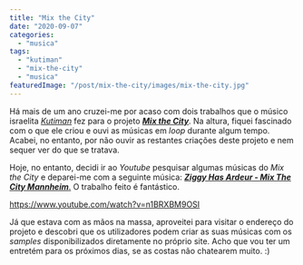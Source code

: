 ```yaml
---
title: "Mix the City"
date: "2020-09-07"
categories: 
  - "musica"
tags: 
  - "kutiman"
  - "mix-the-city"
  - "musica"
featuredImage: "/post/mix-the-city/images/mix-the-city.jpg"
---
```


Há mais de um ano cruzei-me por acaso com dois trabalhos que o músico israelita _[Kutiman](https://en.wikipedia.org/wiki/Kutiman)_ fez para o projeto _**[Mix the City](http://mixthecity.com)**_. Na altura, fiquei fascinado com o que ele criou e ouvi as músicas em _loop_ durante algum tempo. Acabei, no entanto, por não ouvir as restantes criações deste projeto e nem sequer ver do que se tratava.

Hoje, no entanto, decidi ir ao _Youtube_ pesquisar algumas músicas do _Mix the City_ e deparei-me com a seguinte música: [**_Ziggy Has Ardeur - Mix The City Mannheim_**.](https://www.youtube.com/watch?v=n1BRXBM9OSI) O trabalho feito é fantástico.

https://www.youtube.com/watch?v=n1BRXBM9OSI

Já que estava com as mãos na massa, aproveitei para visitar o endereço do projeto e descobri que os utilizadores podem criar as suas músicas com os _samples_ disponibilizados diretamente no próprio site. Acho que vou ter um entretém para os próximos dias, se as costas não chatearem muito. :)
